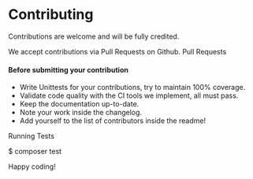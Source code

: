 
# Contributing

Contributions are welcome and will be fully credited.

We accept contributions via Pull Requests on Github.
Pull Requests

#### Before submitting your contribution
* Write Unittests for your contributions, try to maintain 100% coverage.
* Validate code quality with the CI tools we implement, all must pass.
* Keep the documentation up-to-date.
* Note your work inside the changelog.
* Add yourself to the list of contributors inside the readme!

Running Tests

$ composer test

Happy coding!

